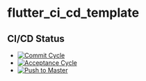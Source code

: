 # flutter_ci_cd_template

## CI/CD Status
- [![Commit Cycle](https://github.com/VictorDelamonica/Flutter-CI-CD-Template/actions/workflows/commit_cycle.yml/badge.svg?branch=master&event=workflow_run)](https://github.com/VictorDelamonica/Flutter-CI-CD-Template/actions/workflows/commit_cycle.yml)
- [![Acceptance Cycle](https://github.com/VictorDelamonica/Flutter-CI-CD-Template/actions/workflows/acceptance_cycle.yml/badge.svg?branch=master&event=workflow_run)](https://github.com/VictorDelamonica/Flutter-CI-CD-Template/actions/workflows/acceptance_cycle.yml)
- [![Push to Master](https://github.com/VictorDelamonica/Flutter-CI-CD-Template/actions/workflows/push_to_master.yml/badge.svg?branch=master&event=workflow_run)](https://github.com/VictorDelamonica/Flutter-CI-CD-Template/actions/workflows/push_to_master.yml)
